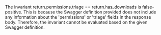 The invariant return.permissions.triage == return.has_downloads is false-positive. This is because the Swagger definition provided does not include any information about the 'permissions' or 'triage' fields in the response body. Therefore, the invariant cannot be evaluated based on the given Swagger definition.

